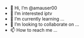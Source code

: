 - 👋 Hi, I’m @amauser00
- 👀 I’m interested  iptv 
- 🌱 I’m currently learning ...
- 💞️ I’m looking to collaborate on ...
- 📫 How to reach me ...

<!---
amauser00/amauser00 is a ✨ special ✨ repository because its `README.md` (this file) appears on your GitHub profile.
You can click the Preview link to take a look at your changes.
--->
